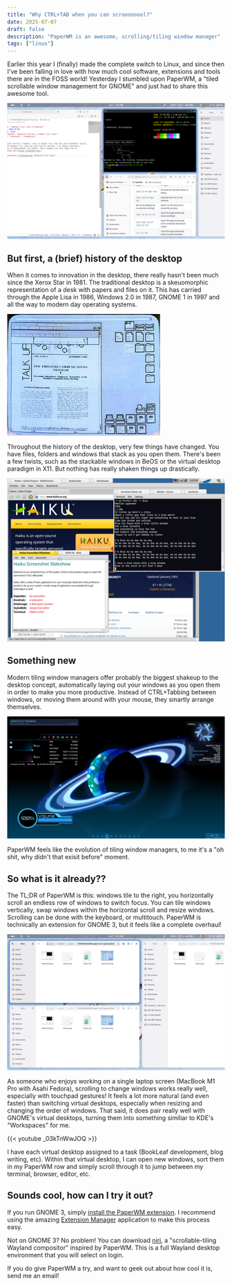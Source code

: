 ```yaml
---
title: "Why CTRL+TAB when you can scroooooool?"
date: 2025-07-07
draft: false
description: "PaperWM is an awesome, scrolling/tiling window manager"
tags: ["linux"]
---
```


Earlier this year I (finally) made the complete switch to Linux, and since then I've been falling in love with how much cool software, extensions and tools there are in the FOSS world! Yesterday I stumbled upon PaperWM, a "tiled scrollable window management for GNOME" and just had to share this awesome tool.

![Screenshot of a GNOME desktop with windows extending to the right](./featured.png "Windows open to the right and you horizontally scroll")

## But first, a (brief) history of the desktop

When it comes to innovation in the desktop, there really hasn't been much since the Xerox Star in 1981. The traditional desktop is a skeuomorphic representation of a desk with papers and files on it. This has carried through the Apple Lisa in 1986, Windows 2.0 in 1987, GNOME 1 in 1997 and all the way to modern day operating systems. 

![Screenshot of the Xerox Star desktop](./xeroxstar.png "Xerox Star desktop - Wikipedia")

Throughout the history of the desktop, very few things have changed. You have files, folders and windows that stack as you open them. There's been a few twists, such as the stackable windows in BeOS or the virtual desktop paradigm in X11. But nothing has really shaken things up drastically.

![Screenshot of desktop with stacked windows](./haiku.png "Stacked windows in Haiku - haiku-os.org")

## Something new

Modern tiling window managers offer probably the biggest shakeup to the desktop concept, automatically laying out your windows as you open them in order to make you more productive. Instead of CTRL+Tabbing between windows, or moving them around with your mouse, they smartly arrange themselves.

![Screenshot of a tiling window manager](./hyprland.png "Hyprland tiling WM - github.com/hyprwm/Hyprland")

PaperWM feels like the evolution of tiling window managers, to me it's a "oh shit, why didn't that exisit before" moment.

## So what is it already??

The TL;DR of PaperWM is this: windows tile to the right, you horizontally scroll an endless row of windows to switch focus. You can tile windows vertically, swap windows within the horizontal scroll and resize windows. Scrolling can be done with the keyboard, or multitouch. PaperWM is technically an extension for GNOME 3, but it feels like a complete overhaul!

![Screenshot of stacked windows](./stacked.png "You can stack windows within a column")

As someone who enjoys working on a single laptop screen (MacBook M1 Pro with Asahi Fedora), scrolling to change windows works really well, especially with touchpad gestures! It feels a lot more natural (and even faster) than switching virtual desktops, especially when resizing and changing the order of windows. That said, it does pair really well with GNOME's virtual desktops, turning them into something similiar to KDE's "Workspaces" for me. 

{{< youtube _03kTnWwJOQ >}}

I have each virtual desktop assigned to a task (BookLeaf development, blog writing, etc). Within that virtual desktop, I can open new windows, sort them in my PaperWM row and simply scroll through it to jump between my terminal, browser, editor, etc.

## Sounds cool, how can I try it out?

If you run GNOME 3, simply [install the PaperWM extension](https://extensions.gnome.org/extension/6099/paperwm/). I recommend using the amazing [Extension Manager](https://flathub.org/apps/com.mattjakeman.ExtensionManager) application to make this process easy.

Not on GNOME 3? No problem! You can download [niri](https://github.com/YaLTeR/niri), a "scrollable-tiling Wayland compositor" inspired by PaperWM. This is a full Wayland desktop environment that you will select on login.

If you do give PaperWM a try, and want to geek out about how cool it is, send me an email!